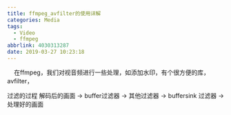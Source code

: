 ```yaml
---
title: ffmpeg_avfilter的使用详解
categories: Media
tags:
  - Video
  - ffmpeg
abbrlink: 4030313287
date: 2019-03-27 10:23:18
---
```


&nbsp;&nbsp;&nbsp;&nbsp;在ffmpeg，我们对视音频进行一些处理，如添加水印，有个很方便的库，avfilter，

过滤的过程
解码后的画面 -> buffer过滤器 -> 其他过滤器 -> buffersink 过滤器 -> 处理好的画面